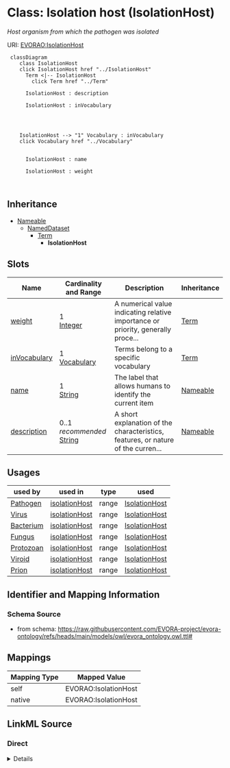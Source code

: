 

# Class: Isolation host (IsolationHost)


_Host organism from which the pathogen was isolated_





URI: [EVORAO:IsolationHost](https://raw.githubusercontent.com/EVORA-project/evora-ontology/refs/heads/main/models/owl/evora_ontology.owl.ttl#IsolationHost)






```mermaid
 classDiagram
    class IsolationHost
    click IsolationHost href "../IsolationHost"
      Term <|-- IsolationHost
        click Term href "../Term"
      
      IsolationHost : description
        
      IsolationHost : inVocabulary
        
          
    
    
    IsolationHost --> "1" Vocabulary : inVocabulary
    click Vocabulary href "../Vocabulary"

        
      IsolationHost : name
        
      IsolationHost : weight
        
      
```





## Inheritance
* [Nameable](Nameable.md)
    * [NamedDataset](NamedDataset.md)
        * [Term](Term.md)
            * **IsolationHost**



## Slots

| Name | Cardinality and Range | Description | Inheritance |
| ---  | --- | --- | --- |
| [weight](weight.md) | 1 <br/> [Integer](Integer.md) | A numerical value indicating relative importance or priority, generally proce... | [Term](Term.md) |
| [inVocabulary](inVocabulary.md) | 1 <br/> [Vocabulary](Vocabulary.md) | Terms belong to a specific vocabulary | [Term](Term.md) |
| [name](name.md) | 1 <br/> [String](String.md) | The label that allows humans to identify the current item | [Nameable](Nameable.md) |
| [description](description.md) | 0..1 _recommended_ <br/> [String](String.md) | A short explanation of the characteristics, features, or nature of the curren... | [Nameable](Nameable.md) |





## Usages

| used by | used in | type | used |
| ---  | --- | --- | --- |
| [Pathogen](Pathogen.md) | [isolationHost](isolationHost.md) | range | [IsolationHost](IsolationHost.md) |
| [Virus](Virus.md) | [isolationHost](isolationHost.md) | range | [IsolationHost](IsolationHost.md) |
| [Bacterium](Bacterium.md) | [isolationHost](isolationHost.md) | range | [IsolationHost](IsolationHost.md) |
| [Fungus](Fungus.md) | [isolationHost](isolationHost.md) | range | [IsolationHost](IsolationHost.md) |
| [Protozoan](Protozoan.md) | [isolationHost](isolationHost.md) | range | [IsolationHost](IsolationHost.md) |
| [Viroid](Viroid.md) | [isolationHost](isolationHost.md) | range | [IsolationHost](IsolationHost.md) |
| [Prion](Prion.md) | [isolationHost](isolationHost.md) | range | [IsolationHost](IsolationHost.md) |






## Identifier and Mapping Information







### Schema Source


* from schema: https://raw.githubusercontent.com/EVORA-project/evora-ontology/refs/heads/main/models/owl/evora_ontology.owl.ttl#




## Mappings

| Mapping Type | Mapped Value |
| ---  | ---  |
| self | EVORAO:IsolationHost |
| native | EVORAO:IsolationHost |







## LinkML Source

<!-- TODO: investigate https://stackoverflow.com/questions/37606292/how-to-create-tabbed-code-blocks-in-mkdocs-or-sphinx -->

### Direct

<details>
```yaml
name: IsolationHost
description: Host organism from which the pathogen was isolated
title: Isolation host
from_schema: https://raw.githubusercontent.com/EVORA-project/evora-ontology/refs/heads/main/models/owl/evora_ontology.owl.ttl#
is_a: Term

```
</details>

### Induced

<details>
```yaml
name: IsolationHost
description: Host organism from which the pathogen was isolated
title: Isolation host
from_schema: https://raw.githubusercontent.com/EVORA-project/evora-ontology/refs/heads/main/models/owl/evora_ontology.owl.ttl#
is_a: Term
attributes:
  weight:
    name: weight
    description: A numerical value indicating relative importance or priority, generally
      processed in ascending order. This weight helps prioritize content when organizing
      or processing data. Its value can be negative, with a default set to 0
    title: weight
    from_schema: https://raw.githubusercontent.com/EVORA-project/evora-ontology/refs/heads/main/models/owl/evora_ontology.owl.ttl#
    close_mappings:
    - adms:status
    rank: 1000
    ifabsent: int(0)
    alias: weight
    owner: IsolationHost
    domain_of:
    - DataProvider
    - Term
    range: integer
    required: true
    multivalued: false
  inVocabulary:
    name: inVocabulary
    description: Terms belong to a specific vocabulary
    title: in Vocabulary
    from_schema: https://raw.githubusercontent.com/EVORA-project/evora-ontology/refs/heads/main/models/owl/evora_ontology.owl.ttl#
    close_mappings:
    - wdp:P972
    rank: 1000
    alias: inVocabulary
    owner: IsolationHost
    domain_of:
    - Term
    range: Vocabulary
    required: true
    multivalued: false
  name:
    name: name
    description: The label that allows humans to identify the current item
    title: name
    comments:
    - 'The title of the item should be as short and descriptive as possible. E.g.
      for virus products it should basically be based on the following Pattern:

      "Virus name", "virus host type", "collection year", "country of collection"
      ex "suspected epidemiological origin", "genotype", "strain", "variant name or
      specific feature"'
    from_schema: https://raw.githubusercontent.com/EVORA-project/evora-ontology/refs/heads/main/models/owl/evora_ontology.owl.ttl#
    exact_mappings:
    - dct:title
    close_mappings:
    - rdfs:label
    rank: 1000
    alias: name
    owner: IsolationHost
    domain_of:
    - Nameable
    range: string
    required: true
    multivalued: false
  description:
    name: description
    description: A short explanation of the characteristics, features, or nature of
      the current item
    title: description
    comments:
    - 'Describe this item in few lines. This description will serve as a summary to
      present the item.

      '
    from_schema: https://raw.githubusercontent.com/EVORA-project/evora-ontology/refs/heads/main/models/owl/evora_ontology.owl.ttl#
    exact_mappings:
    - dct:description
    rank: 1000
    alias: description
    owner: IsolationHost
    domain_of:
    - Nameable
    range: string
    required: false
    recommended: true
    multivalued: false

```
</details>